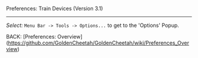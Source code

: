 Preferences: Train Devices (Version 3.1)
***

_Select:_ `Menu Bar -> Tools -> Options...` to get to the 'Options' Popup.

BACK: [Preferences: Overview] (https://github.com/GoldenCheetah/GoldenCheetah/wiki/Preferences_Overview)
